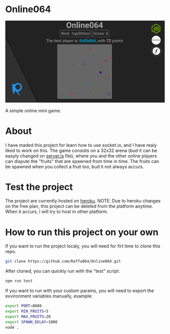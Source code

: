 # Online064
![cover image](assets/readme-cover.jpg)

A simple online mini game.

# About
I have maded this project for learn how to use socket.io, and I have realy liked to work on this.
The game consists on a 32x32 arena (bud it can be easyly changed on [server.js](src/server.js) file), where you and the other online players can dispute the "fruits" that are spawned from time in time. The fruits can be spawned when you collect a fruit too, bud it not always accurs.

# Test the project
The project are currently hosted on [heroku](https://online064.herokuapp.com).
NOTE: Due to heroku changes on the free plan, this project can be deleted from the platform anytime. When it accurs, I will try to host in other platform.

# How to run this project on your own
If you want to run the project localy, you will need for firt time to clone this repo.

```bash
git clone https://github.com/Raffa064/Online064.git
```

After cloned, you can quickly run with the "test" script:

```bash
npm run test
```

If you want to run with your custom params, you will need to export the exvironment variables manually, example:

```bash
export PORT=8080
export MIN_FRUITS=5
export MAX_FRUITS=20
export SPAWN_DELAY=1000
node .
```